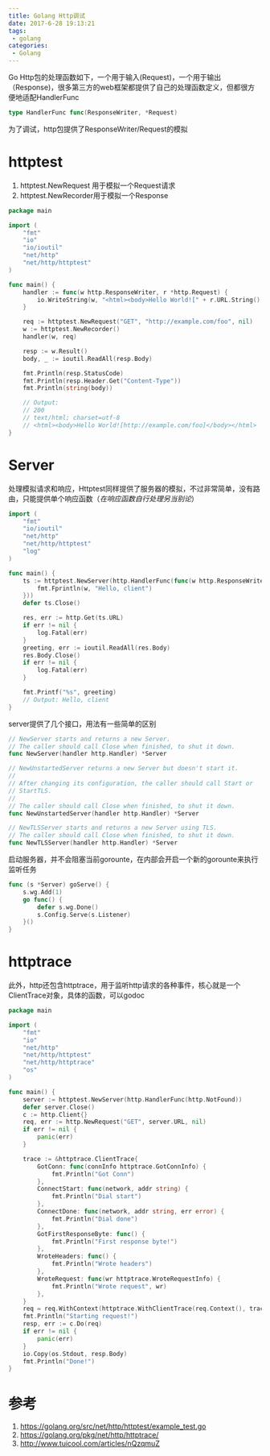 ```yaml
---
title: Golang Http调试
date: 2017-6-28 19:13:21
tags:
 - golang
categories:
 - Golang
---
```


Go Http包的处理函数如下，一个用于输入(Request)，一个用于输出（Response)，很多第三方的web框架都提供了自己的处理函数定义，但都很方便地适配HandlerFunc
``` go
type HandlerFunc func(ResponseWriter, *Request)
```

为了调试，http包提供了ResponseWriter/Request的模拟

# httptest
1. httptest.NewRequest 用于模拟一个Request请求
2. httptest.NewRecorder用于模拟一个Response

``` go
package main

import (
	"fmt"
	"io"
	"io/ioutil"
	"net/http"
	"net/http/httptest"
)

func main() {
	handler := func(w http.ResponseWriter, r *http.Request) {
		io.WriteString(w, "<html><body>Hello World![" + r.URL.String() + "]</body></html>")
	}

	req := httptest.NewRequest("GET", "http://example.com/foo", nil)
	w := httptest.NewRecorder()
	handler(w, req)

	resp := w.Result()
	body, _ := ioutil.ReadAll(resp.Body)

	fmt.Println(resp.StatusCode)
	fmt.Println(resp.Header.Get("Content-Type"))
	fmt.Println(string(body))

	// Output:
	// 200
	// text/html; charset=utf-8
	// <html><body>Hello World![http://example.com/foo]</body></html>
}
```

# Server
处理模拟请求和响应，Httptest同样提供了服务器的模拟，不过非常简单，没有路由，只能提供单个响应函数（*在响应函数自行处理另当别论*）
``` go
import (
	"fmt"
	"io/ioutil"
	"net/http"
	"net/http/httptest"
	"log"
)

func main() {
	ts := httptest.NewServer(http.HandlerFunc(func(w http.ResponseWriter, r *http.Request) {
		fmt.Fprintln(w, "Hello, client")
	}))
	defer ts.Close()

	res, err := http.Get(ts.URL)
	if err != nil {
		log.Fatal(err)
	}
	greeting, err := ioutil.ReadAll(res.Body)
	res.Body.Close()
	if err != nil {
		log.Fatal(err)
	}

	fmt.Printf("%s", greeting)
	// Output: Hello, client
}
```

server提供了几个接口，用法有一些简单的区别
``` go
// NewServer starts and returns a new Server.
// The caller should call Close when finished, to shut it down.
func NewServer(handler http.Handler) *Server

// NewUnstartedServer returns a new Server but doesn't start it.
//
// After changing its configuration, the caller should call Start or
// StartTLS.
//
// The caller should call Close when finished, to shut it down.
func NewUnstartedServer(handler http.Handler) *Server

// NewTLSServer starts and returns a new Server using TLS.
// The caller should call Close when finished, to shut it down.
func NewTLSServer(handler http.Handler) *Server
```

启动服务器，并不会阻塞当前gorounte，在内部会开启一个新的gorounte来执行监听任务
``` go
func (s *Server) goServe() {
	s.wg.Add(1)
	go func() {
		defer s.wg.Done()
		s.Config.Serve(s.Listener)
	}()
}
```

# httptrace
此外，http还包含httptrace，用于监听http请求的各种事件，核心就是一个ClientTrace对象，具体的函数，可以godoc
``` go
package main

import (
	"fmt"
	"io"
	"net/http"
	"net/http/httptest"
	"net/http/httptrace"
	"os"
)

func main() {
	server := httptest.NewServer(http.HandlerFunc(http.NotFound))
	defer server.Close()
	c := http.Client{}
	req, err := http.NewRequest("GET", server.URL, nil)
	if err != nil {
		panic(err)
	}

	trace := &httptrace.ClientTrace{
		GotConn: func(connInfo httptrace.GotConnInfo) {
			fmt.Println("Got Conn")
		},
		ConnectStart: func(network, addr string) {
			fmt.Println("Dial start")
		},
		ConnectDone: func(network, addr string, err error) {
			fmt.Println("Dial done")
		},
		GotFirstResponseByte: func() {
			fmt.Println("First response byte!")
		},
		WroteHeaders: func() {
			fmt.Println("Wrote headers")
		},
		WroteRequest: func(wr httptrace.WroteRequestInfo) {
			fmt.Println("Wrote request", wr)
		},
	}
	req = req.WithContext(httptrace.WithClientTrace(req.Context(), trace))
	fmt.Println("Starting request!")
	resp, err := c.Do(req)
	if err != nil {
		panic(err)
	}
	io.Copy(os.Stdout, resp.Body)
	fmt.Println("Done!")
}

```

# 参考
1. <https://golang.org/src/net/http/httptest/example_test.go>
1. <https://golang.org/pkg/net/http/httptrace/>
2. <http://www.tuicool.com/articles/nQzqmuZ>